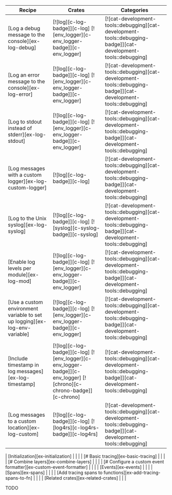 | Recipe | Crates | Categories |
|--------|--------|------------|
| [Log a debug message to the console][ex-log-debug] | [![log][c-log-badge]][c-log]  [![env_logger][c-env_logger-badge]][c-env_logger] | [![cat-development-tools::debugging][cat-development-tools::debugging-badge]][cat-development-tools::debugging] |
| [Log an error message to the console][ex-log-error] | [![log][c-log-badge]][c-log]  [![env_logger][c-env_logger-badge]][c-env_logger] | [![cat-development-tools::debugging][cat-development-tools::debugging-badge]][cat-development-tools::debugging] |
| [Log to stdout instead of stderr][ex-log-stdout] | [![log][c-log-badge]][c-log]  [![env_logger][c-env_logger-badge]][c-env_logger] | [![cat-development-tools::debugging][cat-development-tools::debugging-badge]][cat-development-tools::debugging] |
| [Log messages with a custom logger][ex-log-custom-logger] | [![log][c-log-badge]][c-log] | [![cat-development-tools::debugging][cat-development-tools::debugging-badge]][cat-development-tools::debugging] |
| [Log to the Unix syslog][ex-log-syslog] | [![log][c-log-badge]][c-log]  [![syslog][c-syslog-badge]][c-syslog] | [![cat-development-tools::debugging][cat-development-tools::debugging-badge]][cat-development-tools::debugging] |
| [Enable log levels per module][ex-log-mod] | [![log][c-log-badge]][c-log]  [![env_logger][c-env_logger-badge]][c-env_logger] | [![cat-development-tools::debugging][cat-development-tools::debugging-badge]][cat-development-tools::debugging] |
| [Use a custom environment variable to set up logging][ex-log-env-variable] | [![log][c-log-badge]][c-log]  [![env_logger][c-env_logger-badge]][c-env_logger] | [![cat-development-tools::debugging][cat-development-tools::debugging-badge]][cat-development-tools::debugging] |
| [Include timestamp in log messages][ex-log-timestamp] | [![log][c-log-badge]][c-log]  [![env_logger][c-env_logger-badge]][c-env_logger]  [![chrono][c-chrono-badge]][c-chrono] | [![cat-development-tools::debugging][cat-development-tools::debugging-badge]][cat-development-tools::debugging] |
| [Log messages to a custom location][ex-log-custom] | [![log][c-log-badge]][c-log]  [![log4rs][c-log4rs-badge]][c-log4rs] | [![cat-development-tools::debugging][cat-development-tools::debugging-badge]][cat-development-tools::debugging] |

| [Initialization][ex-initialization] |  |  |
| [# Basic tracing][ex-basic-tracing] |  |  |
| [# Combine layers][ex-combine-layers] |  |  |
| [# Configure a custom event formatter][ex-custom-event-formatter] |  |  |
| [Events][ex-events] |  |  |
| [Spans][ex-spans] |  |  |
| [Add tracing spans to functions][ex-add-tracing-spans-to-fn] |  |  |
| [Related crates][ex-related-crates] |  |  |

<div class="hidden">
TODO
</div>
